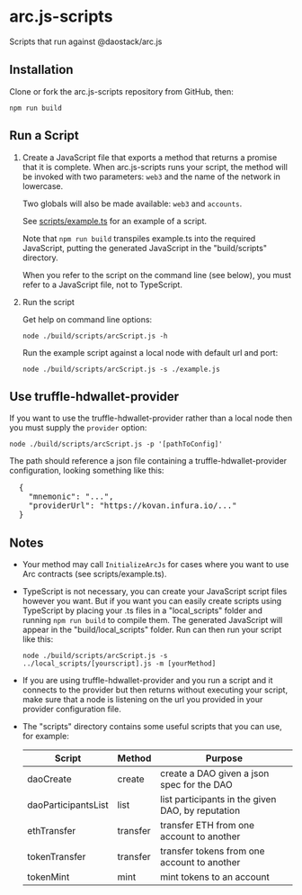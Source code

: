 # arc.js-scripts
Scripts that run against @daostack/arc.js

## Installation

Clone or fork the arc.js-scripts repository from GitHub, then:

```
npm run build
```

## Run a Script

1. Create a JavaScript file that exports a method that returns a promise that it is complete.
 When arc.js-scripts runs your script, the method will be invoked with two parameters: `web3` and the name of the network in lowercase.
 
    Two globals will also be made available: `web3` and `accounts`.
 
    See [scripts/example.ts](https://github.com/dkent600/arc.js-scripts/blob/master/scripts/example.ts) for an example of a script.
    
    Note that `npm run build` transpiles example.ts into the required JavaScript, putting the generated JavaScript in the "build/scripts" directory.
    
    When you refer to the script on the command line (see below), you must refer to a JavaScript file, not to TypeScript.

2. Run the script

    Get help on command line options:
    
    `node ./build/scripts/arcScript.js -h`

    Run the example script against a local node with default url and port:

    `node ./build/scripts/arcScript.js -s ./example.js`

## Use truffle-hdwallet-provider

  If you want to use the truffle-hdwallet-provider rather than a local node then you must supply the `provider` option:

  `node ./build/scripts/arcScript.js -p '[pathToConfig]'`

  The path should reference a json file containing a truffle-hdwallet-provider configuration, looking something like this:

  <pre>
  {
    "mnemonic": "...",
    "providerUrl": "https://kovan.infura.io/..."
  }</pre>
    
## Notes

* Your method may call `InitializeArcJs` for cases where you want to use Arc contracts (see scripts/example.ts).

* TypeScript is not necessary, you can create your JavaScript script files however you want.  But if you want you can easily create scripts using TypeScript by placing your .ts files in a "local_scripts" folder and running `npm run build` to compile them.  The generated JavaScript will appear in the "build/local_scripts" folder.  Run can then run your script like this:

    `node ./build/scripts/arcScript.js -s ../local_scripts/[yourscript].js -m [yourMethod]`

* If you are using truffle-hdwallet-provider and you run a script and it connects to the provider but then returns without executing your script, make sure that a node is listening on the url you
provided in your provider configuration file.

* The "scripts" directory contains some useful scripts that you can use, for example:


    Script | Method | Purpose
    ---------|---------|----------
    daoCreate | create | create a DAO given a json spec for the DAO
    daoParticipantsList | list | list participants in the given DAO, by reputation
    ethTransfer | transfer | transfer ETH from one account to another
    tokenTransfer | transfer | transfer tokens from one account to another
    tokenMint | mint | mint tokens to an account
